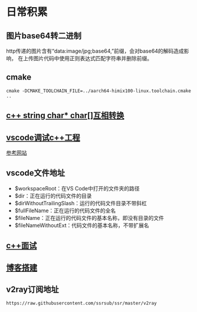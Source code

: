 # 日常积累

## 图片base64转二进制

http传递的图片含有“data:image/jpg;base64,”前缀，会对base64的解码造成影响，
在上传图片代码中使用正则表达式匹配字符串并删除前缀。

## cmake

    cmake -DCMAKE_TOOLCHAIN_FILE=../aarch64-himix100-linux.toolchain.cmake ..

## [c++ string char* char[]互相转换](https://blog.csdn.net/yzhang6_10/article/details/51164300)

## [vscode调试c++工程](http://alanli7991.github.io/2019/12/10/CMake10%E4%B8%8D%E5%90%8CIDE%E7%9A%84%E5%B7%AE%E5%88%AB%E5%92%8C%E9%80%89%E6%8B%A9/)

[参考网站](https://zhuanlan.zhihu.com/p/52874931)

## vscode文件地址

* $workspaceRoot：在VS Code中打开的文件夹的路径 
* $dir：正在运行的代码文件的目录 
* $dirWithoutTrailingSlash：运行的代码文件目录不带斜杠 
* $fullFileName：正在运行的代码文件的全名 
* $fileName：正在运行的代码文件的基本名称，即没有目录的文件 
* $fileNameWithoutExt：代码文件的基本名称，不带扩展名

## [c++面试](https://blog.csdn.net/u014796694/article/details/81210868?utm_medium=distribute.pc_relevant.none-task-blog-BlogCommendFromBaidu-2.compare&depth_1-utm_source=distribute.pc_relevant.none-task-blog-BlogCommendFromBaidu-2.compare)

## [博客搭建](https://blog.objectspace.cn/2019/08/15/%E4%BB%8E%E9%9B%B6%E6%90%AD%E5%BB%BAHexo%E5%8D%9A%E5%AE%A2%E5%B9%B6%E9%83%A8%E7%BD%B2%E9%98%BF%E9%87%8C%E4%BA%91%E6%9C%8D%E5%8A%A1%E5%99%A8-%E5%A5%B6%E5%A6%88%E7%BA%A7%E6%95%99%E5%AD%A6/#)

## v2ray订阅地址

    https://raw.githubusercontent.com/ssrsub/ssr/master/v2ray


